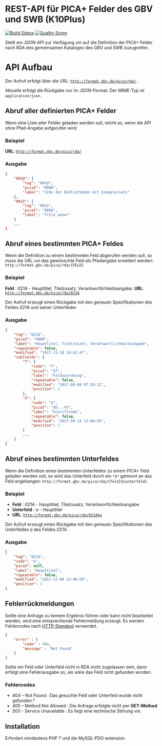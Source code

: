 # REST-API für PICA+ Felder des GBV und SWB (K10Plus)

[![Build Status](https://img.shields.io/travis/gbv/PicaHelpRest.svg?style=flat-square)](https://travis-ci.org/gbv/PicaHelpRest)
[![Quality Score](https://img.shields.io/scrutinizer/g/gbv/PicaHelpRest.svg?style=flat-square)](https://scrutinizer-ci.com/g/gbv/PicaHelpRest)

Stellt ein JSON-API zur Verfügung um auf die Definition der PICA+ Felder nach RDA des gemeinsamen Kataloges des GBV und SWB zuzugreifen.

# API Aufbau

Der Aufruf erfolgt über die URL: [`http://format.gbv.de/pica/rda/`](http://format.gbv.de/pica/rda/).

Aktuelle erfolgt die Rückgabe nur im JSON-Format. Der MIME-Typ ist `application/json`.

## Abruf aller definierten PICA+ Felder

Wenn eine Liste aller Felder geladen werden soll, reicht es, wenn die API ohne Pfad-Angabe aufgerufen wird.

### Beispiel

**URL**: [`http://format.gbv.de/pica/rda/`](http://format.gbv.de/pica/rda/)

### Ausgabe

```json
{
    "001@": {
        "tag": "001@",
        "pica3": "0000",
        "label": "ILNs der Bibliotheken mit Exemplarsatz"
    },
    "001X": {
        "tag": "001X",
        "pica3": "000A",
        "label": "Title owner"
    }
    ...
]
```

## Abruf eines bestimmten PICA+ Feldes

Wenn die Definition zu einem bestimmten Feld abgerufen werden soll, so muss die URL um das gewünschte Feld als Pfadangabe erweitert werden: `http://format.gbv.de/pica/rda/{FELD}`

### Beispiel

**Feld** : *021A* - Haupttitel, Titelzusatz, Verantwortlichkeitsangabe.
**URL**: [`http://format.gbv.de/pica/rda/021A`](http://format.gbv.de/pica/rda/021A)

Der Aufruf erzeugt einen Rückgabe mit den genauen Spezifikationen des Feldes *021A* und seiner Unterfelder.

### Ausgabe

```json
{
    "tag": "021A",
    "pica3": "4000",
    "label": "Haupttitel, Titelzusatz, Verantwortlichkeitsangabe",
    "repeatable": false,
    "modified": "2017-12-18 10:41:47",
    "subfields": {
        "T": {
            "code": "T",
            "pica3": "$T",
            "label": "Feldzuordnung",
            "repeatable": false,
            "modified": "2017-08-09 07:20:11",
            "position": 1
        },
        "U": {
            "code": "U",
            "pica3": "$U...%%",
            "label": "Schriftcode",
            "repeatable": false,
            "modified": "2017-09-14 13:08:59",
            "position": 2
        }
        ...
    }
}
```

## Abruf eines bestimmten Unterfeldes

Wenn die Definition eines bestimmten Unterfeldes zu einem PICA+ Feld geladen werden soll, so wird das Unterfeld durch ein `*$*` getrennt an das Feld angehangen: `http://format.gbv.de/pica/rda/{feld}${unterfeld}`

### Beispiel

* **Feld** : *021A* - Haupttitel, Titelzusatz, Verantwortlichkeitsangabe
* **Unterfeld** : *a* - Haupttitel
* **URL**: [`http://format.gbv.de/pica/rda/021A$a`](http://format.gbv.de/pica/rda/021A$a)

Der Aufruf erzeugt einen Rückgabe mit den genauen Spezifikationen des Unterfeldes *a* des Feldes *021A*.

### Ausgabe

```json
{
    "tag": "021A",
    "code": "a",
    "pica3": null,
    "label": "Haupttitel",
    "repeatable": false,
    "modified": "2017-12-08 12:48:59",
    "position": 3
}
```

## Fehlerrückmeldungen

Sollte eine Anfrage zu keinem Ergebnis führen oder kann nicht bearbeitet werden, wird eine entsprechende Fehlermeldung erzeugt. Es werden Fehlercodes nach [HTTP-Standard]( https://de.wikipedia.org/wiki/HTTP-Statuscode) verwendet.

```json
{
	"error" : {
		"code" : 404,
		"message" : "Not Found"
	}
}
```

Sollte ein Feld oder Unterfeld nicht in RDA nicht zugelassen sein, dann erfolgt eine Fehlerausgabe so, als wäre das Feld nicht gefunden worden.

### Fehlercodes

- 404 – Not Found : Das gesuchte Feld oder Unterfeld wurde nicht gefunden.*
- 405 – Method Not Allowed : Die Anfrage erfolgte nicht per **GET-Method**
- 503 - Service Unavailable : Es liegt eine technische Störung vor.

## Installation

Erfordert mindestens PHP 7 und die MySQL-PDO extension.

